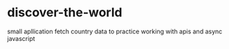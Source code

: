 # discover-the-world
small apllication  fetch country data to practice working with apis and async javascript 
